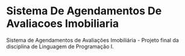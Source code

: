 # Sistema De Agendamentos De Avaliacoes Imobiliaria

Sistema de Agendamentos de Avaliações Imobiliária - Projeto final da disciplina de Linguagem de Programação I.
